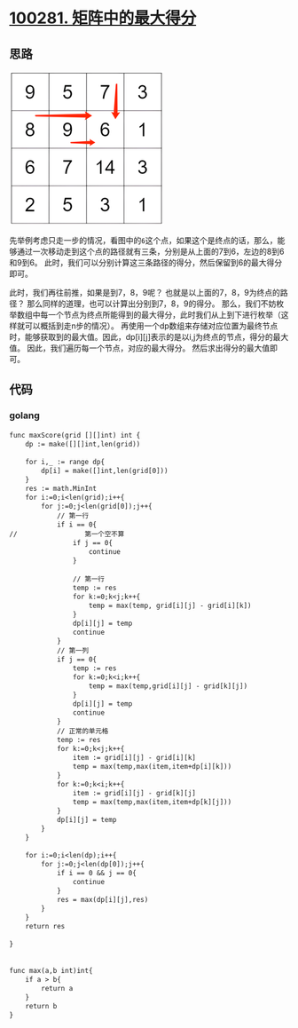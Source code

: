 # [100281. 矩阵中的最大得分](https://leetcode.cn/problems/maximum-difference-score-in-a-grid/description/)
## 思路
<img src="动态规划.assets/img.png" alt="image-20230501145810166" style="zoom:50%;" />

先举例考虑只走一步的情况，看图中的`6`这个点，如果这个是终点的话，那么，能够通过一次移动走到这个点的路径就有三条，分别是从上面的7到6，左边的8到6和9到6。
此时，我们可以分别计算这三条路径的得分，然后保留到6的最大得分即可。

此时，我们再往前推，如果是到7，8，9呢？ 也就是以上面的7，8，9为终点的路径？ 那么同样的道理，也可以计算出分别到7，8，9的得分。
那么，我们不妨枚举数组中每一个节点为终点所能得到的最大得分，此时我们从上到下进行枚举（这样就可以概括到走n步的情况）。
再使用一个dp数组来存储对应位置为最终节点时，能够获取到的最大值。因此，dp[i][j]表示的是以i,j为终点的节点，得分的最大值。 因此，我们遍历每一个节点，对应的最大得分。
然后求出得分的最大值即可。
## 代码
### golang
```golang
func maxScore(grid [][]int) int {
    dp := make([][]int,len(grid))
    
    for i,_ := range dp{
        dp[i] = make([]int,len(grid[0]))
    }
    res := math.MinInt
    for i:=0;i<len(grid);i++{
        for j:=0;j<len(grid[0]);j++{
            // 第一行
            if i == 0{
//                 第一个空不算
                if j == 0{
                    continue
                }
                
                // 第一行
                temp := res
                for k:=0;k<j;k++{
                    temp = max(temp, grid[i][j] - grid[i][k])
                }
                dp[i][j] = temp
                continue
            }
            // 第一列
            if j == 0{
                temp := res
                for k:=0;k<i;k++{
                    temp = max(temp,grid[i][j] - grid[k][j])
                }
                dp[i][j] = temp
                continue
            }
            // 正常的单元格
            temp := res
            for k:=0;k<j;k++{
                item := grid[i][j] - grid[i][k]
                temp = max(temp,max(item,item+dp[i][k]))
            }
            for k:=0;k<i;k++{
                item := grid[i][j] - grid[k][j]
                temp = max(temp,max(item,item+dp[k][j]))
            }
            dp[i][j] = temp
        }
    }
    
    for i:=0;i<len(dp);i++{
        for j:=0;j<len(dp[0]);j++{
            if i == 0 && j == 0{
                continue
            }
            res = max(dp[i][j],res)
        }
    }
    return res
    
}


func max(a,b int)int{
    if a > b{
        return a
    }
    return b
}


```